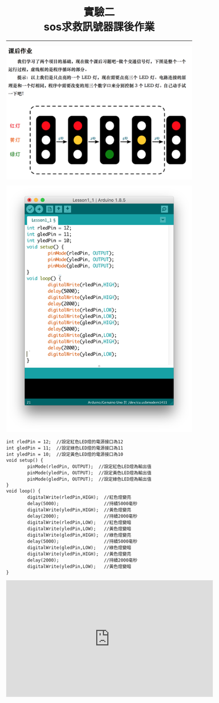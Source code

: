 <center>
<H1> 實驗二
</br>
sos求救訊號器課後作業
</br>
</h1>
</center>

---


![](https://github.com/cow2166/gitbo/blob/master/re/%E8%9E%A2%E5%B9%95%E5%BF%AB%E7%85%A7%202018-04-29%20%E4%B8%8B%E5%8D%882.29.13.png?raw=true)


![](https://github.com/cow2166/gitbo/blob/master/re/%E8%9E%A2%E5%B9%95%E5%BF%AB%E7%85%A7%202018-04-29%20%E4%B8%8B%E5%8D%885.48.25.png?raw=true)

```
int rledPin = 12;  //設定紅色LED燈的電源接口為12
int gledPin = 11;  //設定綠色LED燈的電源接口為11
int yledPin = 10;  //設定黃色LED燈的電源接口為10
void setup() {
        pinMode(rledPin, OUTPUT);  //設定紅色LED燈為輸出值
        pinMode(yledPin, OUTPUT);  //設定黃色LED燈為輸出值
        pinMode(gledPin, OUTPUT);  //設定綠色LED燈為輸出值
}
void loop() {
        digitalWrite(rledPin,HIGH);  //紅色燈變亮
        delay(5000);                 //持續5000毫秒
        digitalWrite(yledPin,HIGH);  //黃色燈變亮
        delay(2000);                 //持續2000毫秒
        digitalWrite(rledPin,LOW);   //紅色燈變暗
        digitalWrite(yledPin,LOW);   //黃色燈變暗
        digitalWrite(gledPin,HIGH);  //綠色燈變亮
        delay(5000);                 //持續5000毫秒
        digitalWrite(gledPin,LOW);   //綠色燈變暗
        digitalWrite(yledPin,HIGH);  //黃色燈變亮
        delay(2000);                 //持續2000毫秒
        digitalWrite(yledPin,LOW);   //黃色燈變暗
}
```


<iframe width="560" height="315" src="https://www.youtube.com/embed/QqQXAyj74xc" frameborder="0" allow="autoplay; encrypted-media" allowfullscreen></iframe>
